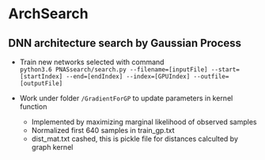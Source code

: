 # ArchSearch
## DNN architecture search by Gaussian Process

- Train new networks selected with command  
  ```python3.6 PNASsearch/search.py --filename=[inputFile] --start=[startIndex] --end=[endIndex] --index=[GPUIndex] --outfile=[outputFile]```    
  
- Work under folder ```/GradientForGP``` to update parameters in kernel function
  - Implemented by maximizing marginal likelihood of observed samples
  - Normalized first 640 samples in train_gp.txt
  - dist_mat.txt cashed, this is pickle file for distances calculted by graph kernel
  
